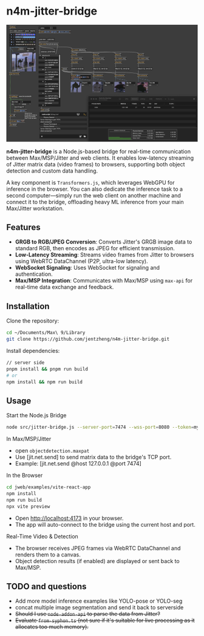 # n4m-jitter-bridge

![screenshot](/screenshot.png)

**n4m-jitter-bridge** is a Node.js-based bridge for real-time communication between Max/MSP/Jitter and web clients. It enables low-latency streaming of Jitter matrix data (video frames) to browsers, supporting both object detection and custom data handling.

A key component is `Transformers.js`, which leverages WebGPU for inference in the browser. You can also dedicate the inference task to a second computer—simply run the web client on another machine and connect it to the bridge, offloading heavy ML inference from your main Max/Jitter workstation.

## Features

- **GRGB to RGB/JPEG Conversion**: Converts Jitter's GRGB image data to standard RGB, then encodes as JPEG for efficient transmission.
- **Low-Latency Streaming**: Streams video frames from Jitter to browsers using WebRTC DataChannel (P2P, ultra-low latency).
- **WebSocket Signaling**: Uses WebSocket for signaling and authentication.
- **Max/MSP Integration**: Communicates with Max/MSP using `max-api` for real-time data exchange and feedback.

## Installation

Clone the repository:

```sh
cd ~/Documents/Max\ 9/Library
git clone https://github.com/jentzheng/n4m-jitter-bridge.git
```

Install dependencies:

```sh
// server side
pnpm install && pnpm run build
# or
npm install && npm run build
```

## Usage

Start the Node.js Bridge

```sh
node src/jitter-bridge.js --server-port=7474 --wss-port=8080 --token=mysecret
```

In Max/MSP/Jitter
- open `objectdetection.maxpat`
- Use [jit.net.send] to send matrix data to the bridge's TCP port.
- Example: [jit.net.send @host 127.0.0.1 @port 7474]

In the Browser

```sh
cd jweb/examples/vite-react-app
npm install
npm run build
npx vite preview
```

- Open <http://localhost:4173> in your browser.
- The app will auto-connect to the bridge using the current host and port.

Real-Time Video & Detection

- The browser receives JPEG frames via WebRTC DataChannel and renders them to a canvas.
- Object detection results (if enabled) are displayed or sent back to Max/MSP.

## TODO and questions

- Add more model inference examples like YOLO-pose or YOLO-seg
- concat multiple image segmentation and send it back to serverside
- ~~Should I use `node-addon-api` to parse the data from Jitter?~~
- ~~Evaluate `from-syphon.ts` (not sure if it's suitable for live processing as it allocates too much memory).~~

